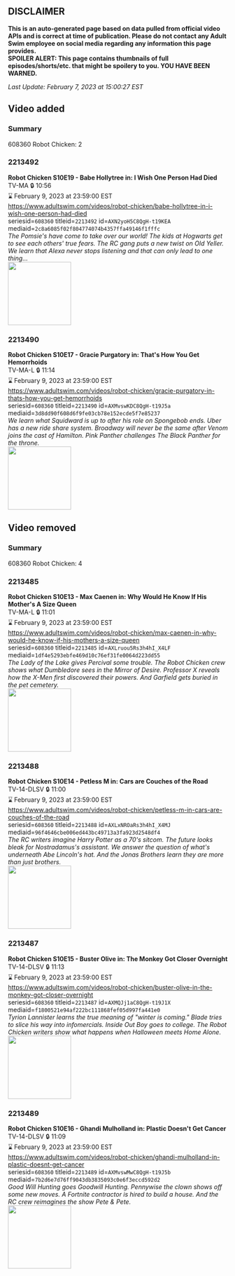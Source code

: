 ## DISCLAIMER
**This is an auto-generated page based on data pulled from official video APIs and is correct at time of publication. Please do not contact any Adult Swim employee on social media regarding any information this page provides.**  
**SPOILER ALERT: This page contains thumbnails of full episodes/shorts/etc. that might be spoilery to you. YOU HAVE BEEN WARNED.**  

_Last Update: February 7, 2023 at 15:00:27 EST_
## Video added
### Summary
608360 Robot Chicken: 2  
### 2213492
**Robot Chicken S10E19 - Babe Hollytree in: I Wish One Person Had Died**  
TV-MA 🔒 10:56  
⌛ February 9, 2023 at 23:59:00 EST  
https://www.adultswim.com/videos/robot-chicken/babe-hollytree-in-i-wish-one-person-had-died  
seriesid=`608360` titleid=`2213492` id=`AXN2yoH5C8QgH-t19KEA` mediaid=`2c8a6085f02f804774074b4357ffa49146f1fffc`  
_The Pomsie's have come to take over our world! The kids at Hogwarts get to see each others' true fears. The RC gang puts a new twist on Old Yeller. We learn that Alexa never stops listening and that can only lead to one thing..._  
<a href="https://media.cdn.adultswim.com/uploads/20200722/thumbnails/2_20722950450-robotchicken_1019_dup-20200121.jpg"><img src="https://media.cdn.adultswim.com/uploads/20200722/thumbnails/2_20722950450-robotchicken_1019_dup-20200121.jpg" height="144px" /></a>
### 2213490
**Robot Chicken S10E17 - Gracie Purgatory in: That's How You Get Hemorrhoids**  
TV-MA-L 🔒 11:14  
⌛ February 9, 2023 at 23:59:00 EST  
https://www.adultswim.com/videos/robot-chicken/gracie-purgatory-in-thats-how-you-get-hemorrhoids  
seriesid=`608360` titleid=`2213490` id=`AXMvswKDC8QgH-t19J5a` mediaid=`3d8dd90f608d6f9fe03cb78e152ecde5f7e85237`  
_We learn what Squidward is up to after his role on Spongebob ends. Uber has a new ride share system. Broadway will never be the same after Venom joins the cast of Hamilton. Pink Panther challenges The Black Panther for the throne._  
<a href="https://media.cdn.adultswim.com/uploads/20200709/thumbnails/2_20791032589-robotchicken_1017_dup-20190903.jpg"><img src="https://media.cdn.adultswim.com/uploads/20200709/thumbnails/2_20791032589-robotchicken_1017_dup-20190903.jpg" height="144px" /></a>
## Video removed
### Summary
608360 Robot Chicken: 4  
### 2213485
**Robot Chicken S10E13 - Max Caenen in: Why Would He Know If His Mother's A Size Queen**  
TV-MA-L 🔒 11:01  
⌛ February 9, 2023 at 23:59:00 EST  
https://www.adultswim.com/videos/robot-chicken/max-caenen-in-why-would-he-know-if-his-mothers-a-size-queen  
seriesid=`608360` titleid=`2213485` id=`AXLruou5Rs3h4hI_X4LF` mediaid=`1df4e5293ebfe469d10c76ef31fe0064d223dd55`  
_The Lady of the Lake gives Percival some trouble. The Robot Chicken crew shows what Dumbledore sees in the Mirror of Desire. Professor X reveals how the X-Men first discovered their powers. And Garfield gets buried in the pet cemetery._  
<a href="https://media.cdn.adultswim.com/uploads/20200625/thumbnails/2_206251027103-robotchicken_1012_dup-20190805.jpg"><img src="https://media.cdn.adultswim.com/uploads/20200625/thumbnails/2_206251027103-robotchicken_1012_dup-20190805.jpg" height="144px" /></a>
### 2213488
**Robot Chicken S10E14 - Petless M in: Cars are Couches of the Road**  
TV-14-DLSV 🔒 11:00  
⌛ February 9, 2023 at 23:59:00 EST  
https://www.adultswim.com/videos/robot-chicken/petless-m-in-cars-are-couches-of-the-road  
seriesid=`608360` titleid=`2213488` id=`AXLxNROaRs3h4hI_X4MJ` mediaid=`96f4646cbe006ed443bc49713a3fa923d2548df4`  
_The RC writers imagine Harry Potter as a 70's sitcom. The future looks bleak for Nostradamus's assistant. We answer the question of what's underneath Abe Lincoln's hat. And the Jonas Brothers learn they are more than just brothers._  
<a href="https://media.cdn.adultswim.com/uploads/20200626/thumbnails/2_206261254274-robotchicken_1015_dup-20190823.jpg"><img src="https://media.cdn.adultswim.com/uploads/20200626/thumbnails/2_206261254274-robotchicken_1015_dup-20190823.jpg" height="144px" /></a>
### 2213487
**Robot Chicken S10E15 - Buster Olive in: The Monkey Got Closer Overnight**  
TV-14-DLSV 🔒 11:13  
⌛ February 9, 2023 at 23:59:00 EST  
https://www.adultswim.com/videos/robot-chicken/buster-olive-in-the-monkey-got-closer-overnight  
seriesid=`608360` titleid=`2213487` id=`AXMQJj1aC8QgH-t19J1X` mediaid=`f1800521e94af222bc111868fef05d997fa441e0`  
_Tyrion Lannister learns the true meaning of "winter is coming." Blade tries to slice his way into infomercials. Inside Out Boy goes to college. The Robot Chicken writers show what happens when Halloween meets Home Alone._  
<a href="https://media.cdn.adultswim.com/uploads/20200702/thumbnails/2_2072129240-robotchicken_1014_dup-20190821.jpg"><img src="https://media.cdn.adultswim.com/uploads/20200702/thumbnails/2_2072129240-robotchicken_1014_dup-20190821.jpg" height="144px" /></a>
### 2213489
**Robot Chicken S10E16 - Ghandi Mulholland in: Plastic Doesn't Get Cancer**  
TV-14-DLSV 🔒 11:09  
⌛ February 9, 2023 at 23:59:00 EST  
https://www.adultswim.com/videos/robot-chicken/ghandi-mulholland-in-plastic-doesnt-get-cancer  
seriesid=`608360` titleid=`2213489` id=`AXMvswMwC8QgH-t19J5b` mediaid=`7b2d6e7d76ff9043db3835093c0e6f3eccd592d2`  
_Good Will Hunting goes Goodwill Hunting. Pennywise the clown shows off some new moves. A Fortnite contractor is hired to build a house. And the RC crew reimagines the show Pete & Pete._  
<a href="https://media.cdn.adultswim.com/uploads/20200709/thumbnails/2_20791033258-robotchicken_1016_dup-20190906.jpg"><img src="https://media.cdn.adultswim.com/uploads/20200709/thumbnails/2_20791033258-robotchicken_1016_dup-20190906.jpg" height="144px" /></a>
